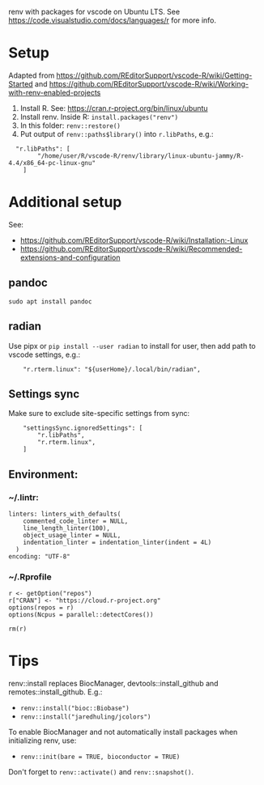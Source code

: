 renv with packages for vscode on Ubuntu LTS. See https://code.visualstudio.com/docs/languages/r for more info.

# Setup
Adapted from https://github.com/REditorSupport/vscode-R/wiki/Getting-Started and https://github.com/REditorSupport/vscode-R/wiki/Working-with-renv-enabled-projects

1. Install R. See: https://cran.r-project.org/bin/linux/ubuntu
2. Install renv. Inside R: `install.packages("renv")`
3. In this folder: `renv::restore()`
4. Put output of `renv::paths$library()` into `r.libPaths`, e.g.:

```
  "r.libPaths": [
        "/home/user/R/vscode-R/renv/library/linux-ubuntu-jammy/R-4.4/x86_64-pc-linux-gnu"
    ]
```

# Additional setup
See:

 - https://github.com/REditorSupport/vscode-R/wiki/Installation:-Linux
 - https://github.com/REditorSupport/vscode-R/wiki/Recommended-extensions-and-configuration

## pandoc
```
sudo apt install pandoc
```

## radian
Use pipx or `pip install --user radian` to install for user, then add path to vscode settings, e.g.:

```
    "r.rterm.linux": "${userHome}/.local/bin/radian",
```

## Settings sync
Make sure to exclude site-specific settings from sync:
```
    "settingsSync.ignoredSettings": [
        "r.libPaths",
        "r.rterm.linux",
    ]
```

## Environment:

### ~/.lintr:
```
linters: linters_with_defaults(
    commented_code_linter = NULL,
    line_length_linter(100),
    object_usage_linter = NULL,
    indentation_linter = indentation_linter(indent = 4L)
  )
encoding: "UTF-8"

```

### ~/.Rprofile
```
r <- getOption("repos")
r["CRAN"] <- "https://cloud.r-project.org"
options(repos = r)
options(Ncpus = parallel::detectCores())

rm(r)
```

# Tips

renv::install replaces BiocManager, devtools::install_github and remotes::install_github. E.g.:

 - `renv::install("bioc::Biobase")`
 - `renv::install("jaredhuling/jcolors")`

To enable BiocManager and not automatically install packages when initializing renv, use:
  - `renv::init(bare = TRUE, bioconductor = TRUE)`

Don't forget to `renv::activate()` and `renv::snapshot()`.

